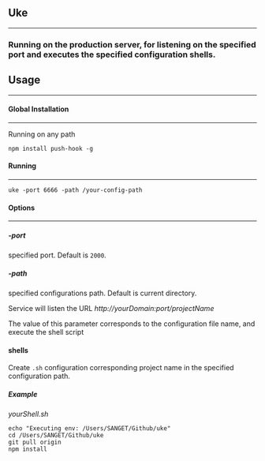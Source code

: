 ## Uke
------------

### Running on the production server, for listening on the specified port and executes the specified configuration shells.


## Usage
--------

#### Global Installation
------------------------

Running on any path

```
npm install push-hook -g
```

#### Running
------------

```
uke -port 6666 -path /your-config-path
```

#### Options
------------

##### -port

specified port. Default is `2000`.


##### -path

specified configurations path. Default is current directory.


Service will listen the URL *http://yourDomain:port/projectName*

The value of this parameter corresponds to the configuration file name, and execute the shell script


#### shells

Create `.sh` configuration corresponding project name in the specified configuration path.

##### Example

_yourShell.sh_

```
echo "Executing env: /Users/SANGET/Github/uke"
cd /Users/SANGET/Github/uke
git pull origin
npm install
```
